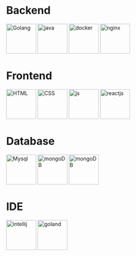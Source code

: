 

# Backend

<img src="https://www.nicepng.com/png/full/264-2641184_111-kb-png-golang-logo.png" alt="Golang" height="80"> <img src="https://cdn.icon-icons.com/icons2/2699/PNG/512/java_src_logo_icon_170556.png" alt="java" height="80"> <img src="https://cdn.icon-icons.com/icons2/2415/PNG/512/docker_original_wordmark_logo_icon_146557.png" alt="docker" height="80"> <img src="https://cdn.icon-icons.com/icons2/2415/PNG/512/nginx_original_logo_icon_146413.png" alt="nginx" height="80">


# Frontend

<img src="https://cdn.icon-icons.com/icons2/2415/PNG/512/html_plain_wordmark_logo_icon_146476.png" alt="HTML" height="80"> <img src="https://cdn.icon-icons.com/icons2/2415/PNG/512/css_original_wordmark_logo_icon_146576.png" alt="CSS" height="80"> <img src="https://cdn.icon-icons.com/icons2/2415/PNG/512/javascript_original_logo_icon_146455.png" alt="js" height="80"> <img src="https://cdn.icon-icons.com/icons2/2415/PNG/512/react_original_wordmark_logo_icon_146375.png" alt="reactjs" height="80">


# Database


<img src="https://cdn.icon-icons.com/icons2/2415/PNG/512/mysql_original_wordmark_logo_icon_146417.png" alt="Mysql" height="80"> <img src="https://cdn.icon-icons.com/icons2/2107/PNG/512/file_type_mariadb_icon_130403.png" alt="mongoDB" height="80"> <img src="https://cdn.icon-icons.com/icons2/2107/PNG/512/file_type_mongo_icon_130383.png" alt="mongoDB" height="80">


# IDE 

<img src="https://cdn.icon-icons.com/icons2/1381/PNG/512/intellij_93550.png" alt="intellij" height="80"> <img src="https://cdn.icon-icons.com/icons2/1381/PNG/512/goland_93948.png" alt="goland" height="80">
